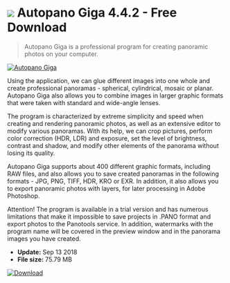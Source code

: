 # ![](https://cdn.softexe.net/static/icon/a/autopano-giga-9828.jpg) Autopano Giga 4.4.2 - Free Download

> Autopano Giga is a professional program for creating panoramic photos on your computer.

[![Autopano Giga](https://gallery.dpcdn.pl/imgc/Tools/9423/g_-_420x350_1.5_-_x20150402154825_0.png)](https://softexe.net/win/multimedia/graphics-design/autopano-giga:ahbh.html)

Using the application, we can glue different images into one whole and create professional panoramas - spherical, cylindrical, mosaic or planar. Autopano Giga also allows you to combine images in larger graphic formats that were taken with standard and wide-angle lenses. 
 
 
 The program is characterized by extreme simplicity and speed when creating and rendering panoramic photos, as well as an extensive editor to modify various panoramas. With its help, we can crop pictures, perform color correction (HDR, LDR) and exposure, set the level of brightness, contrast and shadow, and modify other elements of the panorama without losing its quality. 
 
 
 Autopano Giga supports about 400 different graphic formats, including RAW files, and also allows you to save created panoramas in the following formats - JPG, PNG, TIFF, HDR, KRO or EXR. In addition, it also allows you to export panoramic photos with layers, for later processing in Adobe Photoshop. 
 
 Attention!
 The program is available in a trial version and has numerous limitations that make it impossible to save projects in .PANO format and export photos to the Panotools service. In addition, watermarks with the program name will be covered in the preview window and in the panorama images you have created.


- **Update:** Sep 13 2018
- **File size:** 75.79 MB

[![Download](https://cdn.softexe.net/static/img/download.png)](https://softexe.net/win/multimedia/graphics-design/autopano-giga:ahbh.html)

